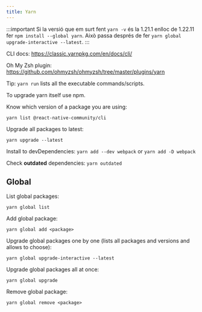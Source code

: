 ```yaml
---
title: Yarn
---
```


:::important
Si la versió que em surt fent `yarn -v` és la 1.21.1 enlloc de 1.22.11 fer `npm install --global yarn`. Això passa després de fer `yarn global upgrade-interactive --latest`.
:::

CLI docs: https://classic.yarnpkg.com/en/docs/cli/

Oh My Zsh plugin: https://github.com/ohmyzsh/ohmyzsh/tree/master/plugins/yarn

Tip: `yarn run` lists all the executable commands/scripts.

To upgrade yarn itself use npm.

Know which version of a package you are using:

`yarn list @react-native-community/cli`

Upgrade all packages to latest:

`yarn upgrade --latest`

Install to devDependencies: `yarn add --dev webpack` or `yarn add -D webpack`

Check **outdated** dependencies: `yarn outdated`

## Global

List global packages:

`yarn global list`

Add global package:

`yarn global add <package>`

Upgrade global packages one by one (lists all packages and versions and allows to choose):

`yarn global upgrade-interactive --latest`

Upgrade global packages all at once:

`yarn global upgrade`

Remove global package:

`yarn global remove <package>`
